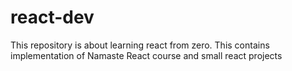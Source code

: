 # react-dev
This repository is about learning react from zero. This contains implementation of Namaste React course and small react projects
